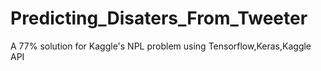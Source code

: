 # Predicting_Disaters_From_Tweeter
A 77% solution for Kaggle's NPL problem using Tensorflow,Keras,Kaggle API
